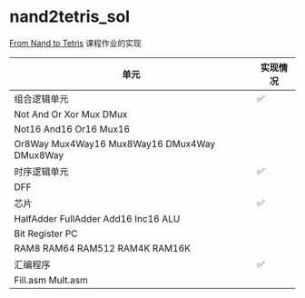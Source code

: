 # nand2tetris_sol

[From Nand to Tetris](https://www.nand2tetris.org/course) 课程作业的实现

| 单元      | 实现情况 |
| ----------- | ----------- |
| 组合逻辑单元 | ✅ |
| Not And Or Xor Mux DMux| |
| Not16 And16 Or16 Mux16| |
| Or8Way Mux4Way16 Mux8Way16 DMux4Way DMux8Way| |
| 时序逻辑单元 | ✅ |
| DFF | |
| 芯片 | ✅ |
| HalfAdder FullAdder Add16 Inc16 ALU| |
| Bit Register PC| |
| RAM8 RAM64 RAM512 RAM4K RAM16K| |
| 汇编程序 | ✅ |
| Fill.asm Mult.asm | |